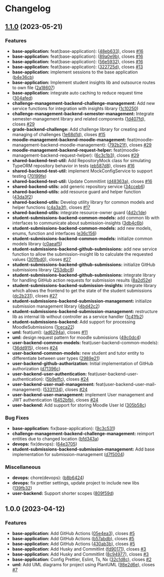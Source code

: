 # Changelog

## [1.1.0](https://github.com/KonsumGandalf/rsdp/compare/rsdp-v1.0.0...rsdp-v1.1.0) (2023-05-21)


### Features

* **base-application:** feat(base-application):  ([48eb633](https://github.com/KonsumGandalf/rsdp/commit/48eb633c53529c57d0ffe386938a9f37bee50915)), closes [#16](https://github.com/KonsumGandalf/rsdp/issues/16)
* **base-application:** feat(base-application):  ([89a0e9b](https://github.com/KonsumGandalf/rsdp/commit/89a0e9b587f82230716cf83810ca48c58ab87cc3)), closes [#16](https://github.com/KonsumGandalf/rsdp/issues/16)
* **base-application:** feat(base-application):  ([56e5932](https://github.com/KonsumGandalf/rsdp/commit/56e5932b4bd2b21429be08a9f1eb3140e1db6564)), closes [#16](https://github.com/KonsumGandalf/rsdp/issues/16)
* **base-application:** feat(base-application):  ([322725d](https://github.com/KonsumGandalf/rsdp/commit/322725d33ab3fd3b18485bb1e645302105265a5d)), closes [#13](https://github.com/KonsumGandalf/rsdp/issues/13)
* **base-application:** implement sessions to the base application ([b4e36cb](https://github.com/KonsumGandalf/rsdp/commit/b4e36cbe92ff47a68ae1fcc0e6594b223dcbc098))
* **base-application:** Implement student insights lib and outsource routes to own file ([2a18607](https://github.com/KonsumGandalf/rsdp/commit/2a18607c7f703544d40cae331485d64698c2ac67))
* **base-application:** integrate auto caching to reduce request time ([304afed](https://github.com/KonsumGandalf/rsdp/commit/304afed3f36c6e40d3fc182f44264af17249791a))
* **challenge-management-backend-challenge-management:** Add new service functions for integration with insights library ([1c10250](https://github.com/KonsumGandalf/rsdp/commit/1c10250c4e3d6c8e23e2960beff887d5ec1e2dd7))
* **challenge-management-backend-semester-management:** Integrate semester-management library and related components ([1d407fd](https://github.com/KonsumGandalf/rsdp/commit/1d407fda4304fc3d3efb61cc3ee7a846d9420b34)), closes [#29](https://github.com/KonsumGandalf/rsdp/issues/29)
* **grade-backend-challenge:** Add challenge library for creating and managing of challenges ([1e68d1d](https://github.com/KonsumGandalf/rsdp/commit/1e68d1dfc7207867447ac44cd57532e9e1b4acb0)), closes [#15](https://github.com/KonsumGandalf/rsdp/issues/15)
* **moodle-management-backend-moodle-management:** feat(moodle-management-backend-moodle-management):  ([792b21f](https://github.com/KonsumGandalf/rsdp/commit/792b21f2d0a938cb2c855d7326278471ab69b598)), closes [#29](https://github.com/KonsumGandalf/rsdp/issues/29)
* **moodle-management-backend-request-helper:** feat(moodle-management-backend-request-helper):  ([6c3c1b3](https://github.com/KonsumGandalf/rsdp/commit/6c3c1b311fd30a6b0ece59cc0ac64f015e311088)), closes [#29](https://github.com/KonsumGandalf/rsdp/issues/29)
* **shared-backend-test-util:** Add RepositoryMock class for simulating TypeORM repository behavior in tests ([eb587d8](https://github.com/KonsumGandalf/rsdp/commit/eb587d896cf9091b14db63eaabc688c5307405c9)), closes [#16](https://github.com/KonsumGandalf/rsdp/issues/16)
* **shared-backend-test-util:** implement MockConfigService to support testing ([70199fe](https://github.com/KonsumGandalf/rsdp/commit/70199fe81c4b8b6c4522cdbf2c3b79a03672f1b6))
* **shared-backend-test-util:** Update Commitlint ([d48363a](https://github.com/KonsumGandalf/rsdp/commit/d48363a18529e9cea26e65ad89979ef797276fce)), closes [#16](https://github.com/KonsumGandalf/rsdp/issues/16)
* **shared-backend-utils:** add generic repository service ([34cceb6](https://github.com/KonsumGandalf/rsdp/commit/34cceb6ec5b1094756d50f1cfe526ba80366554b))
* **shared-backend-utils:** add resource guard and helper function ([43da3f2](https://github.com/KonsumGandalf/rsdp/commit/43da3f24955d3071b186f013dcf41ac952cb5ff5))
* **shared-backend-utils:** Develop utility library for common models and helper functions ([c4a3a3f](https://github.com/KonsumGandalf/rsdp/commit/c4a3a3f9aecec26b6d08c99b09520bb84ce80b4a)), closes [#17](https://github.com/KonsumGandalf/rsdp/issues/17)
* **shared-backend-utils:** integrate resource-owner guard ([4d2c1de](https://github.com/KonsumGandalf/rsdp/commit/4d2c1de5d7043bc41e0cc7985d17db31e5c92289))
* **student-submissions-backend-common-models:** add common lib with interfaces to communicate about submission-insights ([3db4c6b](https://github.com/KonsumGandalf/rsdp/commit/3db4c6bfc874f8520bca8f4e07643a2184db8383))
* **student-submissions-backend-common-models:** add new models, enums, function and interfaces ([e36c156](https://github.com/KonsumGandalf/rsdp/commit/e36c156b2fc1863c6de88ec5107440ef0b9d5ee3))
* **student-submissions-backend-common-models:** initialize common models library ([c0aeaf5](https://github.com/KonsumGandalf/rsdp/commit/c0aeaf5c3d9426a888c274d20b1709998c65acbc))
* **student-submissions-backend-github-submissions:** add new service function to allow the submission-insight lib to calculate the requested values ([301fbd0](https://github.com/KonsumGandalf/rsdp/commit/301fbd0823455cf039655798bc17b3843ba602e9)), closes [#27](https://github.com/KonsumGandalf/rsdp/issues/27)
* **student-submissions-backend-github-submissions:** initialize GitHub submissions library ([253dbc8](https://github.com/KonsumGandalf/rsdp/commit/253dbc86ce2490abde058517d2d99ef7bbe981d4))
* **student-submissions-backend-github-submissions:** integrate library for handling GitHub action requests for submission results ([8a2d52e](https://github.com/KonsumGandalf/rsdp/commit/8a2d52e5ba766763db7d84e375a8321b59a3a383))
* **student-submissions-backend-submission-insights:** integrate library which allows the frontend to get the state of the student submissions ([dc2b231](https://github.com/KonsumGandalf/rsdp/commit/dc2b2310797139dea0f8c0706f3ad5eb0e0f7dbc)), closes [#27](https://github.com/KonsumGandalf/rsdp/issues/27)
* **student-submissions-backend-submission-management:** initialize submission management library ([4bd42c2](https://github.com/KonsumGandalf/rsdp/commit/4bd42c28724bb16e7a21e272b526d9a91fdb3239))
* **student-submissions-backend-submission-management:** restructure lib as internal lib without controller as a service handler ([1c41fb2](https://github.com/KonsumGandalf/rsdp/commit/1c41fb272802effff45fec11501e5a9fef093e33))
* **student-submissions-backend:** Add support for processing MoodleSubmissions ([1ceca22](https://github.com/KonsumGandalf/rsdp/commit/1ceca22be0b5311617acf89545da6c6928d4e500))
* **uml:** feat(uml):  ([ad6294a](https://github.com/KonsumGandalf/rsdp/commit/ad6294a36e12d7ee348bb514cb252f6d7d9702ec)), closes [#11](https://github.com/KonsumGandalf/rsdp/issues/11)
* **uml:** design request pattern for moodle submissions ([49c0dc4](https://github.com/KonsumGandalf/rsdp/commit/49c0dc4d6c28157b4722d0a62472ff1133d23fde))
* **user-backend-common-models:** feat(user-backend-common-models):  ([36dd915](https://github.com/KonsumGandalf/rsdp/commit/36dd915c98bc1b52ea55a1a86a878096ad7509e8)), closes [#24](https://github.com/KonsumGandalf/rsdp/issues/24)
* **user-backend-common-models:** new student and tutor entity to differentiate between user types ([2989e21](https://github.com/KonsumGandalf/rsdp/commit/2989e2158873ad24288c0832edf7301b3edaf62b))
* **user-backend-github-authorization:** Initial implementation of GitHub authorization ([d71396c](https://github.com/KonsumGandalf/rsdp/commit/d71396ca0f616ac3e60bb7fa3173c3b8f5c5d403))
* **user-backend-user-authentication:** feat(user-backend-user-authentication):  ([5b9effc](https://github.com/KonsumGandalf/rsdp/commit/5b9effc47acd2e9baa8a78c9febbeae3f321cb2f)), closes [#24](https://github.com/KonsumGandalf/rsdp/issues/24)
* **user-backend-user-mail-management:** feat(user-backend-user-mail-management):  ([5331134](https://github.com/KonsumGandalf/rsdp/commit/533113401a14e097b8e08d64ca9e1887ec1f3567)), closes [#24](https://github.com/KonsumGandalf/rsdp/issues/24)
* **user-backend-user-management:** implement User management and JWT authentication ([6452bfb](https://github.com/KonsumGandalf/rsdp/commit/6452bfb3d5a6926eb540632bb3370cb88c123a83)), closes [#24](https://github.com/KonsumGandalf/rsdp/issues/24)
* **user-backend:** Add support for storing Moodle User Id ([305b58c](https://github.com/KonsumGandalf/rsdp/commit/305b58caac9910e83bf08b933bec6b450314005d))


### Bug Fixes

* **base-application:** fix(base-application):  ([9c3c531](https://github.com/KonsumGandalf/rsdp/commit/9c3c5318d4d9e1602676218118a4093251ab847e))
* **challenge-management-backend-challenge-management:** reimport entities due to changed location ([bfd343a](https://github.com/KonsumGandalf/rsdp/commit/bfd343a0406d26720e0e69694369fce97c5a7769))
* **devops:** fix(devops):  ([64e3705](https://github.com/KonsumGandalf/rsdp/commit/64e3705a10dbfbb99debffd9cf6ca8fe6678443f))
* **student-submissions-backend-submission-management:** Add base implementation for submission-management ([d7f5004](https://github.com/KonsumGandalf/rsdp/commit/d7f5004c26cff54d96f43effb554326f6b706c07))


### Miscellaneous

* **devops:** chore(devops):  ([b8b6424](https://github.com/KonsumGandalf/rsdp/commit/b8b6424d00c806776d52f91624cc38972915f974))
* **devops:** fix prettier settings, update project to include new libs ([139fb32](https://github.com/KonsumGandalf/rsdp/commit/139fb32338156a0da2da14a4cb4de0ce2bd19294))
* **user-backend:** Support shorter scopes ([809f59d](https://github.com/KonsumGandalf/rsdp/commit/809f59d4a682aff330829fca40996b63c09a8b6a))

## 1.0.0 (2023-04-12)


### Features

* **base-application:** Add GitHub Actions ([05e4ea3](https://github.com/KonsumGandalf/rsdp/commit/05e4ea3c77dbd7185f6895a96f4ff5d0c617753b)), closes [#5](https://github.com/KonsumGandalf/rsdp/issues/5)
* **base-application:** Add GitHub Actions ([b57abdb](https://github.com/KonsumGandalf/rsdp/commit/b57abdb7dbd5aa8225f5e9ddc2c303745b80c613)), closes [#5](https://github.com/KonsumGandalf/rsdp/issues/5)
* **base-application:** Add GitHub Actions ([430ab3b](https://github.com/KonsumGandalf/rsdp/commit/430ab3b3b1dec198b8c4718d5355a04624fec945)), closes [#5](https://github.com/KonsumGandalf/rsdp/issues/5)
* **base-application:** Add Husky and Commitlint ([fd90171](https://github.com/KonsumGandalf/rsdp/commit/fd90171557667e88bd8b0a0fa6ab4062f7e0d390)), closes [#3](https://github.com/KonsumGandalf/rsdp/issues/3)
* **base-application:** Add Husky and Commitlint ([8c94977](https://github.com/KonsumGandalf/rsdp/commit/8c94977418e4b72e77c69784c1c757a0db32de58)), closes [#3](https://github.com/KonsumGandalf/rsdp/issues/3)
* **base-application:** Config Prettier, Eslint, Ts, Nx ([32c1d8c](https://github.com/KonsumGandalf/rsdp/commit/32c1d8cf46ba96a8801b640c1f7e57daa76ab28b)), closes [#2](https://github.com/KonsumGandalf/rsdp/issues/2)
* **uml:** Add UML diagrams for project using PlantUML ([98e2d6e](https://github.com/KonsumGandalf/rsdp/commit/98e2d6e86d8fbeef63571023824f97ccb6b14df5)), closes [#7](https://github.com/KonsumGandalf/rsdp/issues/7)
